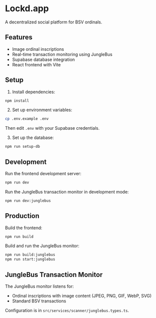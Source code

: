 # Lockd.app

A decentralized social platform for BSV ordinals.

## Features

- Image ordinal inscriptions
- Real-time transaction monitoring using JungleBus
- Supabase database integration
- React frontend with Vite

## Setup

1. Install dependencies:
```bash
npm install
```

2. Set up environment variables:
```bash
cp .env.example .env
```
Then edit `.env` with your Supabase credentials.

3. Set up the database:
```bash
npm run setup-db
```

## Development

Run the frontend development server:
```bash
npm run dev
```

Run the JungleBus transaction monitor in development mode:
```bash
npm run dev:junglebus
```

## Production

Build the frontend:
```bash
npm run build
```

Build and run the JungleBus monitor:
```bash
npm run build:junglebus
npm run start:junglebus
```

## JungleBus Transaction Monitor

The JungleBus monitor listens for:
- Ordinal inscriptions with image content (JPEG, PNG, GIF, WebP, SVG)
- Standard BSV transactions

Configuration is in `src/services/scanner/junglebus.types.ts`. 